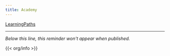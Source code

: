 ```yaml
---
title: Academy 
---
```


<!-- this page is only used in local dev setup , this wont be used or rendered in production -->

[LearningPaths](/academy/learning-paths)
  
---
*Below this line, this reminder won't appear when published.*

{{< org/info >}}